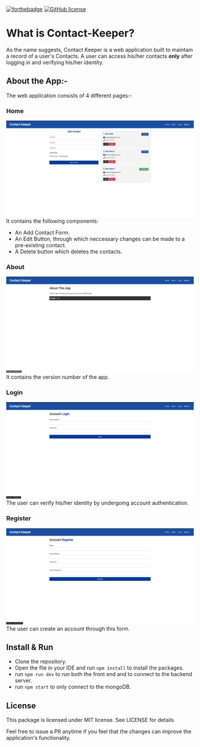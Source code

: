 [![forthebadge](https://forthebadge.com/images/badges/made-with-javascript.svg)](https://forthebadge.com)
[![GitHub license](https://img.shields.io/badge/license-MIT-blue.svg?style=for-the-badge&logo=go)](https://raw.githubusercontent.com/kkdai/consistent/master/LICENSE)
# What is Contact-Keeper?

As the name suggests, Contact Keeper is a web application built to maintain a record of a user's Contacts. 
A user can access his/her contacts **only** after logging in and verifying his/her identity.


## About the App:-


The web application consists of 4 different pages:-

### Home 
![Home](Images/Home.png)
It contains the following components:
 - An Add Contact Form.
 - An Edit Button, through which neccessary changes can be made to a pre-existing contact.
 - A Delete button which deletes the contacts.

### About 
![About](Images/About.png)
 It contains the version number of the app.

### Login 
![Login](Images/Login.png)
  The user can verify his/her identity by undergoing account authentication.

### Register 
![Register](Images/Register.png)
  The user can create an account through this form.
  
## Install & Run

  - Clone the repository.
  - Open the file in your IDE and run `npm install` to install the packages.
  - run `npm run dev` to run both the front end and to connect to the backend server.
  - run `npm start` to only connect to the mongoDB.
  
## License 

This package is licensed under MIT license. See LICENSE for details

Feel free to issue a PR anytime if you feel that the changes can improve the application's functionality.
